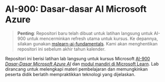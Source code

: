 # AI-900: Dasar-dasar AI Microsoft Azure

>**Penting**: Repositori baru telah dibuat untuk latihan langsung untuk AI-900 untuk mencerminkan refresh utama untuk kursus. Ke depannya, silakan gunakan [mslearn-ai-fundamentals](https://github.com/MicrosoftLearning/mslearn-ai-fundamentals). Kami akan menghentikan repositori ini sebelum akhir tahun kalender. 

Repositori ini berisi latihan lab langsung untuk kursus Microsoft [AI-900 *Dasar-Dasar Microsoft Azure AI*](https://docs.microsoft.com/en-us/learn/certifications/courses/ai-900t00) dan [modul mandiri di Microsoft Learn](https://docs.microsoft.com/learn/certifications/azure-ai-fundamentals). Lab dirancang untuk melengkapi materi pembelajaran dan memungkinkan peserta didik berlatih mempraktikkan teknologi yang dijelaskan. 


